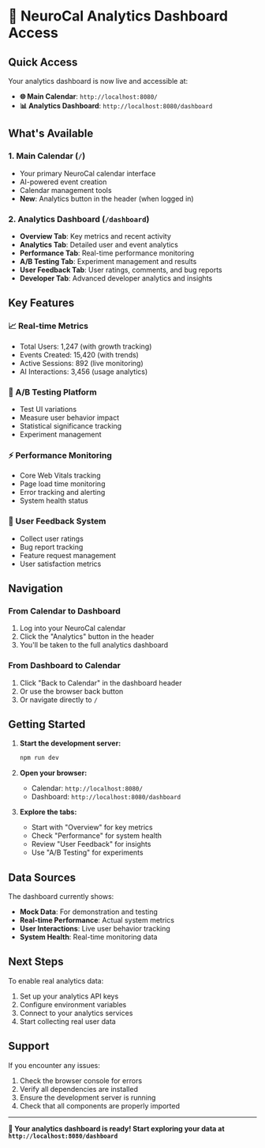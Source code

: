 # 🚀 NeuroCal Analytics Dashboard Access

## **Quick Access**

Your analytics dashboard is now live and accessible at:

- **🌐 Main Calendar**: `http://localhost:8080/`
- **📊 Analytics Dashboard**: `http://localhost:8080/dashboard`

## **What's Available**

### **1. Main Calendar (`/`)**
- Your primary NeuroCal calendar interface
- AI-powered event creation
- Calendar management tools
- **New**: Analytics button in the header (when logged in)

### **2. Analytics Dashboard (`/dashboard`)**
- **Overview Tab**: Key metrics and recent activity
- **Analytics Tab**: Detailed user and event analytics  
- **Performance Tab**: Real-time performance monitoring
- **A/B Testing Tab**: Experiment management and results
- **User Feedback Tab**: User ratings, comments, and bug reports
- **Developer Tab**: Advanced developer analytics and insights

## **Key Features**

### **📈 Real-time Metrics**
- Total Users: 1,247 (with growth tracking)
- Events Created: 15,420 (with trends)
- Active Sessions: 892 (live monitoring)
- AI Interactions: 3,456 (usage analytics)

### **🧪 A/B Testing Platform**
- Test UI variations
- Measure user behavior impact
- Statistical significance tracking
- Experiment management

### **⚡ Performance Monitoring**
- Core Web Vitals tracking
- Page load time monitoring
- Error tracking and alerting
- System health status

### **💬 User Feedback System**
- Collect user ratings
- Bug report tracking
- Feature request management
- User satisfaction metrics

## **Navigation**

### **From Calendar to Dashboard**
1. Log into your NeuroCal calendar
2. Click the "Analytics" button in the header
3. You'll be taken to the full analytics dashboard

### **From Dashboard to Calendar**
1. Click "Back to Calendar" in the dashboard header
2. Or use the browser back button
3. Or navigate directly to `/`

## **Getting Started**

1. **Start the development server:**
   ```bash
   npm run dev
   ```

2. **Open your browser:**
   - Calendar: `http://localhost:8080/`
   - Dashboard: `http://localhost:8080/dashboard`

3. **Explore the tabs:**
   - Start with "Overview" for key metrics
   - Check "Performance" for system health
   - Review "User Feedback" for insights
   - Use "A/B Testing" for experiments

## **Data Sources**

The dashboard currently shows:
- **Mock Data**: For demonstration and testing
- **Real-time Performance**: Actual system metrics
- **User Interactions**: Live user behavior tracking
- **System Health**: Real-time monitoring data

## **Next Steps**

To enable real analytics data:
1. Set up your analytics API keys
2. Configure environment variables
3. Connect to your analytics services
4. Start collecting real user data

## **Support**

If you encounter any issues:
1. Check the browser console for errors
2. Verify all dependencies are installed
3. Ensure the development server is running
4. Check that all components are properly imported

---

**🎉 Your analytics dashboard is ready! Start exploring your data at `http://localhost:8080/dashboard`**
